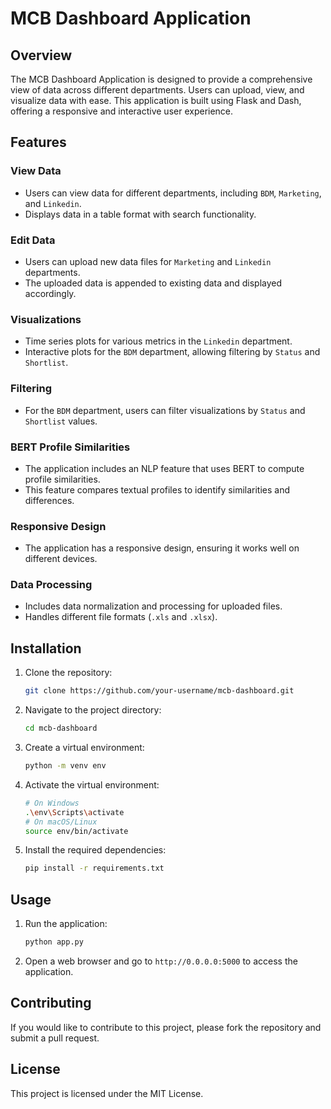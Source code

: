 # MCB Dashboard Application

## Overview

The MCB Dashboard Application is designed to provide a comprehensive view of data across different departments. Users can upload, view, and visualize data with ease. This application is built using Flask and Dash, offering a responsive and interactive user experience.

## Features

### View Data
- Users can view data for different departments, including `BDM`, `Marketing`, and `Linkedin`.
- Displays data in a table format with search functionality.

### Edit Data
- Users can upload new data files for `Marketing` and `Linkedin` departments.
- The uploaded data is appended to existing data and displayed accordingly.

### Visualizations
- Time series plots for various metrics in the `Linkedin` department.
- Interactive plots for the `BDM` department, allowing filtering by `Status` and `Shortlist`.

### Filtering
- For the `BDM` department, users can filter visualizations by `Status` and `Shortlist` values.

### BERT Profile Similarities
- The application includes an NLP feature that uses BERT to compute profile similarities.
- This feature compares textual profiles to identify similarities and differences.

### Responsive Design
- The application has a responsive design, ensuring it works well on different devices.

### Data Processing
- Includes data normalization and processing for uploaded files.
- Handles different file formats (`.xls` and `.xlsx`).

## Installation

1. Clone the repository:
    ```bash
    git clone https://github.com/your-username/mcb-dashboard.git
    ```
2. Navigate to the project directory:
    ```bash
    cd mcb-dashboard
    ```
3. Create a virtual environment:
    ```bash
    python -m venv env
    ```
4. Activate the virtual environment:
    ```bash
    # On Windows
    .\env\Scripts\activate
    # On macOS/Linux
    source env/bin/activate
    ```
5. Install the required dependencies:
    ```bash
    pip install -r requirements.txt
    ```

## Usage

1. Run the application:
    ```bash
    python app.py
    ```
2. Open a web browser and go to `http://0.0.0.0:5000` to access the application.

## Contributing

If you would like to contribute to this project, please fork the repository and submit a pull request.

## License

This project is licensed under the MIT License.
